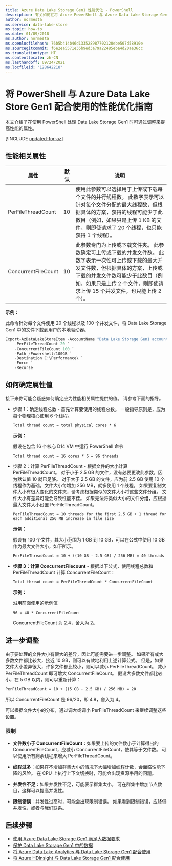 ```yaml
---
title: Azure Data Lake Storage Gen1 性能优化 - PowerShell
description: 有关如何在将 Azure PowerShell 与 Azure Data Lake Storage Gen1 配合使用时提高性能的建议。
author: normesta
ms.service: data-lake-store
ms.topic: how-to
ms.date: 01/09/2018
ms.author: normesta
ms.openlocfilehash: 76b5b414b46d133528987702120ebe507d58910e
ms.sourcegitcommit: f6e2ea5571e35b9ed3a79a22485eba4d20ae36cc
ms.translationtype: HT
ms.contentlocale: zh-CN
ms.lasthandoff: 09/24/2021
ms.locfileid: "128642218"
---
```

# <a name="performance-tuning-guidance-for-using-powershell-with-azure-data-lake-storage-gen1"></a>将 PowerShell 与 Azure Data Lake Store Gen1 配合使用的性能优化指南

本文介绍了在使用 PowerShell 处理 Data Lake Storage Gen1 时可通过调整来提高性能的属性。

[!INCLUDE [updated-for-az](../../includes/updated-for-az.md)]

## <a name="performance-related-properties"></a>性能相关属性

| 属性            | 默认 | 说明 |
|---------------------|---------|-------------|
| PerFileThreadCount  | 10      | 使用此参数可以选择用于上传或下载每个文件的并行线程数。 此数字表示可以针对每个文件分配的最大线程数，但根据具体的方案，获得的线程可能少于此数目（例如，如果只是上传 1 KB 的文件，则即使请求了 20 个线程，也只能获得 1 个线程）。  |
| ConcurrentFileCount | 10      | 此参数专门为上传或下载文件夹。 此参数确定可上传或下载的并发文件数。 此数字表示一次性可上传或下载的最大并发文件数，但根据具体的方案，上传或下载的并发文件数可能少于此数目（例如，如果只是上传 2 个文件，则即使请求上传 15 个并发文件，也只能上传 2 个）。 |

**示例：**

此命令针对每个文件使用 20 个线程以及 100 个并发文件，将 Data Lake Storage Gen1 中的文件下载到用户的本地驱动器。

```PowerShell
Export-AzDataLakeStoreItem -AccountName "Data Lake Storage Gen1 account name" `
    -PerFileThreadCount 20 `
    -ConcurrentFileCount 100 `
    -Path /Powershell/100GB `
    -Destination C:\Performance\ `
    -Force `
    -Recurse
```

## <a name="how-to-determine-property-values"></a>如何确定属性值

接下来你可能会疑惑如何确定应为性能相关属性提供的值。 请参考下面的指导。

* 步骤 1：确定线程总数 - 首先计算要使用的线程总数。 一般指导原则是，应为每个物理核心使用 6 个线程。

    `Total thread count = total physical cores * 6`

    **示例：**

    假设在包含 16 个核心 D14 VM 中运行 PowerShell 命令

    `Total thread count = 16 cores * 6 = 96 threads`

* 步骤 2：计算 PerFileThreadCount - 根据文件的大小计算 PerFileThreadCount。 对于小于 2.5 GB 的文件，没有必要更改此参数，因为默认值 10 就已足够。 对于大于 2.5 GB 的文件，应为前 2.5 GB 使用 10 个线程作为基础，文件大小每增加 256 MB，就多使用 1 个线程。 如果要复制文件大小有很大变化的文件夹，请考虑根据类似的文件大小将这些文件分组。 文件大小有差异可能会导致性能不佳。 如果无法将类似大小的文件分组，应根据最大文件大小设置 PerFileThreadCount。

    `PerFileThreadCount = 10 threads for the first 2.5 GB + 1 thread for each additional 256 MB increase in file size`

    **示例：**

    假设有 100 个文件，其大小范围为 1 GB 到 10 GB，可以在公式中使用 10 GB 作为最大文件大小，如下所示。

    `PerFileThreadCount = 10 + ((10 GB - 2.5 GB) / 256 MB) = 40 threads`

* **步骤 3：计算 ConcurrentFilecount** - 根据以下公式，使用线程总数和 PerFileThreadCount 计算 ConcurrentFileCount：

    `Total thread count = PerFileThreadCount * ConcurrentFileCount`

    **示例：**

    沿用前面使用的示例值

    `96 = 40 * ConcurrentFileCount`

    ConcurrentFileCount 为 2.4，舍入为 2。

## <a name="further-tuning"></a>进一步调整

由于要处理的文件大小有很大的差异，因此可能需要进一步调整。 如果所有或大多数文件都比较大，接近 10 GB，则可以有效地利用上述计算公式。 但是，如果文件大小差异很大，许多文件都比较小，则可以减小 PerFileThreadCount。 减小 PerFileThreadCount 即可增大 ConcurrentFileCount。 假设大多数文件都比较小，在 5 GB 以内，则可以重新计算：

`PerFileThreadCount = 10 + ((5 GB - 2.5 GB) / 256 MB) = 20`

所以 ConcurrentFileCount 是 96/20，即 4.8，舍入为 4。

可以根据文件大小的分布，通过调大或调小 PerFileThreadCount 来继续调整这些设置。

### <a name="limitation"></a>限制

* **文件数小于 ConcurrentFileCount**：如果要上传的文件数小于计算得出的 ConcurrentFileCount，应减小 ConcurrentFileCount，使其等于文件数。 可以使用所有剩余线程来增大 PerFileThreadCount。

* **线程过多**：如果在不增加群集大小的情况下大幅增加线程计数，会面临性能下降的风险。 在 CPU 上执行上下文切换时，可能会出现资源争用的问题。

* **并发性不足**：如果并发性不足，可能表示群集太小。 可在群集中增加节点数目，这样可以提高并发性。

* **限制错误**：并发性过高时，可能会出现限制错误。 如果看到限制错误，应降低并发性，或者与我们联系。

## <a name="next-steps"></a>后续步骤

* [使用 Azure Data Lake Storage Gen1 满足大数据要求](data-lake-store-data-scenarios.md) 
* [保护 Data Lake Storage Gen1 中的数据](data-lake-store-secure-data.md)
* [将 Azure Data Lake Analytics 与 Data Lake Storage Gen1 配合使用](../data-lake-analytics/data-lake-analytics-get-started-portal.md)
* [将 Azure HDInsight 与 Data Lake Storage Gen1 配合使用](data-lake-store-hdinsight-hadoop-use-portal.md)

